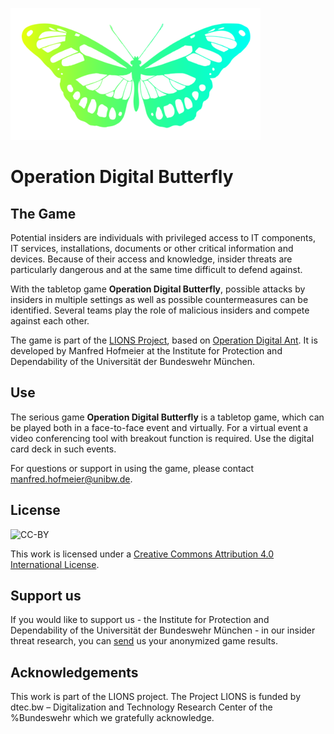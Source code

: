 ![BUTTERFLY LOGO](../butterfly_yellowgreen_400px.png)
# Operation Digital Butterfly

## The Game
Potential insiders are individuals with privileged access to IT components, IT services, installations, documents or other critical information and devices. Because of their access and knowledge, insider threats are particularly dangerous and at the same time difficult to defend against.


With the tabletop game __Operation Digital Butterfly__, possible attacks by insiders in multiple settings as well as possible countermeasures can be identified. Several teams play the role of malicious insiders and compete against each other.


The game is part of the [LIONS Project](https://www.unibw.de/lions), based on [Operation Digital Ant](https://github.com/NutriSafe-DLT/operation-digital-ant). It is developed by Manfred Hofmeier at the Institute for Protection and Dependability of the Universität der Bundeswehr München.

## Use
The serious game __Operation Digital Butterfly__ is a tabletop game, which can be played both in a face-to-face event and virtually. For a virtual event a video conferencing tool with breakout function is required. Use the digital card deck in such events.


For questions or support in using the game, please contact [manfred.hofmeier@unibw.de](mailto:manfred.hofmeier@unibw.de).

## License
![CC-BY](https://i.creativecommons.org/l/by/4.0/88x31.png)

This work is licensed under a [Creative Commons Attribution 4.0 International License](http://creativecommons.org/licenses/by/4.0/).

## Support us
If you would like to support us - the Institute for Protection and Dependability of the Universität der Bundeswehr München - in our insider threat research, you can [send](mailto:manfred.hofmeier@unibw.de) us your anonymized game results.

## Acknowledgements
This work is part of the LIONS project. The Project LIONS is funded by dtec.bw – Digitalization and Technology Research Center of the %Bundeswehr which we gratefully acknowledge.
